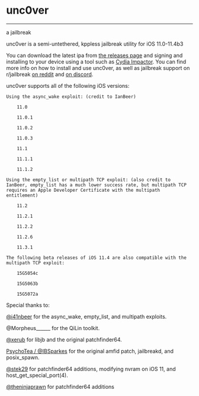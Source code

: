 # unc0ver

----------------

a jailbreak



unc0ver is a semi-untethered, kppless jailbreak utility for iOS 11.0-11.4b3

You can download the latest ipa from [the releases page](https://github.com/pwn20wndstuff/iRollectra11/releases) and signing and installing to your device using a tool such as [Cydia Impactor](https://cydiaimpactor.com/). You can find more info on how to install and use unc0ver, as well as jailbreak support on r/jailbreak [on reddit](https://reddit.com/r/jailbreak) and [on discord](https://discord.gg/jb).



unc0ver supports all of the following iOS versions:

    Using the async_wake exploit: (credit to IanBeer)
        
        11.0
        
        11.0.1
        
        11.0.2
        
        11.0.3
        
        11.1
        
        11.1.1
        
        11.1.2
        
    Using the empty_list or multipath TCP exploit: (also credit to IanBeer, empty_list has a much lower success rate, but multipath TCP requires an Apple Developer Certificate with the multipath entitlement)
        
        11.2
        
        11.2.1
        
        11.2.2
        
        11.2.6
        
        11.3.1
    
    The following beta releases of iOS 11.4 are also compatible with the multipath TCP exploit:
        
        15G5054c
        
        15G5063b
        
        15G5072a
        
        
        
Special thanks to:

[@i41nbeer](https://twitter.com/i41nbeer) for the async_wake, empty_list, and multipath exploits.

@Morpheus______ for the QiLin toolkit.

[@xerub](https://twitter.com/xerub) for libjb and the original patchfinder64.

[PsychoTea / @IBSparkes](https://twitter.com/ibsparkes) for the original amfid patch, jailbreakd, and posix_spawn.

[@stek29](https://twitter.com/stek29) for patchfinder64 additions, modifying nvram on iOS 11, and host_get_special_port(4).

[@theninjaprawn](https://twitter.com/theninjaprawn) for patchfinder64 additions
